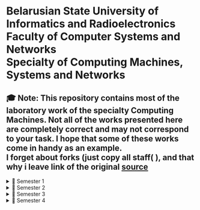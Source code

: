 ﻿# Belarusian State University of Informatics and Radioelectronics<br> Faculty of Computer Systems and Networks<br> Specialty of Computing Machines, Systems and Networks


🎓 Note:
This repository contains most of the laboratory work of the specialty Computing Machines. Not all of the works presented here are completely correct and may not correspond to your task. I hope that some of these works come in handy as an example.<br>
I forget about forks (just copy all staff( ), and that why i leave link of the original [source](https://github.com/steppbol/bsuir-csn-cmsn-helper)
---
<details>
<summary>📘 Semester 1</summary>

- [✅**Основы алгоритмизации и программирования**](https://github.com/Xotab413/bsuir/tree/main/semester-1/fundamentals-of-algorithmization-and-programming) [`C`](https://github.com/Xotab413/bsuir/search?l=C) [`C++`](https://github.com/Xotab413/bsuir/search?l=C++)
- [✅**Инженерная и компьютерная графика**](https://github.com/Xotab413/bsuir/tree/main/semester-1/computer-engineering-graphics)
- [✅**Высшая математика**](https://github.com/Xotab413/bsuir/tree/main/semester-1/higher-math)
- [✅**Физика(Механика)**](https://github.com/Xotab413/bsuir/tree/main/semester-1/physics)


</details>

<details>
<summary>📘 Semester 2</summary>

- [✅**Основы алгоритмизации и программирования**](https://github.com/Xotab413/bsuir/tree/main/semester-2/fundamentals-of-algorithmization-and-programming) [`C`](https://github.com/Xotab413/bsuir/search?l=C) [`C++`](https://github.com/Xotab413/bsuir/search?l=C++)
- [✅**Арифметические и логические основы вычислительной техники**](https://github.com/Xotab413/bsuir/tree/main/semester-2/arithmetic-and-logical-foundations-of-computer-technology)
- [✅**Физика(Электричество)**](https://github.com/Xotab413/bsuir/tree/main/semester-2/physics)

</details>

<details>
<summary>📘 Semester 3</summary>

- [✅**Конструирование программ и языки программирования**](https://github.com/Xotab413/bsuir/tree/main/semester-3/programming-design-and-programming-languages) [`C`](https://github.com/Xotab413/bsuir/search?l=C) [`C++`](https://github.com/Xotab413/bsuir/search?l=C%2B%2B)
- [✅**Теория электрических цепей**](https://github.com/Xotab413/bsuir/tree/main/semester-3/electrical-circuit-theory)
- [✅**Физика(ядерка)**](https://github.com/Xotab413/bsuir/tree/main/semester-3/physics)
- [✅**Электронные приборы**](https://github.com/Xotab413/bsuir/tree/main/semester-3/electronic-devices)

</details>

<details>
<summary>📘 Semester 4</summary>

- [✅**Кросс-платформенное программирование**](https://github.com/Xotab413/bsuir/tree/main/semester-4/cross-platform-programming) [`Java`](https://github.com/Xotab413/bsuir/search?l=Java) [`Scala`](https://github.com/Xotab413/bsuir/search?l=Scala)
- [✅**Архитектура персональных компьютеров**](https://github.com/Xotab413/bsuir/tree/main/semester-4/personal-computer-architecture) [`C`](https://github.com/steppbol/bsuir-csn-cmsn-helper/search?l=C) [`C++`](https://github.com/Xotab413/bsuir/search?l=C%2B%2B) [`Assembly`](https://github.com/Xotab413/bsuir/search?l=Assembly)
- [✅**Конструирование программ и языки программирования**](https://github.com/Xotab413/bsuir/tree/main/semester-4/programming-design-and-programming-languages) [`Assembly`](https://github.com/Xotab413/bsuir/search?l=Assembly)
- [✅**Системное программное обеспечение вычислительных машин**](https://github.com/Xotab413/bsuir/tree/main/semester-4/computer-system-software) [`C`](https://github.com/Xotab413/bsuir/search?l=C) [`C++`](https://github.com/Xotab413/bsuir/search?l=C%2B%2B)
- [❌**Схемотехника**](https://github.com/Xotab413/bsuir/tree/main/semester-4/circuitry)
- [❌**Метрология, стандартизация и сертификация в радиоэлектронике**](https://github.com/Xotab413/bsuir/tree/main/semester-4/metrology-standardization-and-certification-in-radio-electronics)
- [❌**Теория вероятностей и математическая статистика**](https://github.com/Xotab413/bsuir/tree/main/semester-4/theory-of-probability-and-mathematical-statistics)
</details>

